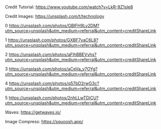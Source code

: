 Credit Tutorial:
https://www.youtube.com/watch?v=LkR-9Z1sle8

Credit Images:
https://unsplash.com/t/technology

0 https://unsplash.com/photos/GBIFH9Lv2DM?utm_source=unsplash&utm_medium=referral&utm_content=creditShareLink

1 https://unsplash.com/photos/GXBF7vaC6L8?utm_source=unsplash&utm_medium=referral&utm_content=creditShareLink

2 https://unsplash.com/photos/aFlhBBEVvhs?utm_source=unsplash&utm_medium=referral&utm_content=creditShareLink

3 https://unsplash.com/photos/aCeVa_v7OYg?utm_source=unsplash&utm_medium=referral&utm_content=creditShareLink

4 https://unsplash.com/photos/q57bD2rwG3c?utm_source=unsplash&utm_medium=referral&utm_content=creditShareLink

5 https://unsplash.com/photos/2nhLLwTDiCU?utm_source=unsplash&utm_medium=referral&utm_content=creditShareLink

Waves:
https://getwaves.io/

Image Compress:
https://squoosh.app/

